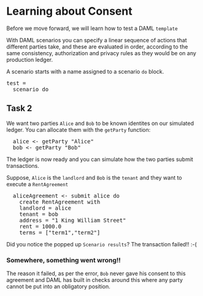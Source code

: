 # Learning about Consent

Before we move forward, we will learn how to test a DAML `template`

With DAML scenarios you can specify a linear sequence of actions that different parties take, and
these are evaluated in order, according to the same consistency, authorization and privacy rules as
they would be on any production ledger.


A scenario starts with a name assigned to a scenario `do` block.

<pre class="file" data-filename="daml/Excercise.daml" data-target="append">
test = 
  scenario do
</pre>
## Task 2

We want two parties `Alice` and `Bob` to be known identites on our simulated ledger. You can
allocate them with the `getParty` function:

<pre class="file" data-filename="daml/Excercise.daml" data-target="append">
  alice <- getParty "Alice"
  bob <- getParty "Bob"
</pre>

The ledger is now ready and you can simulate how the two parties submit transactions.

Suppose, `Alice` is the `landlord` and `Bob` is the `tenant` and they want to execute a `RentAgreement`

<pre class="file" data-filename="daml/Excercise.daml" data-target="append">
  aliceAgreement <- submit alice do
    create RentAgreement with
    landlord = alice
    tenant = bob
    address = "1 King William Street"
    rent = 1000.0
    terms = ["term1","term2"]
</pre>

Did you notice the popped up `Scenario results`? The transaction failed!! :-(

### Somewhere, something went wrong!! 

The reason it failed, as per the error, `Bob` never gave his consent to this agreement and DAML has built in checks around this where any party cannot be put into an obligatory position. 